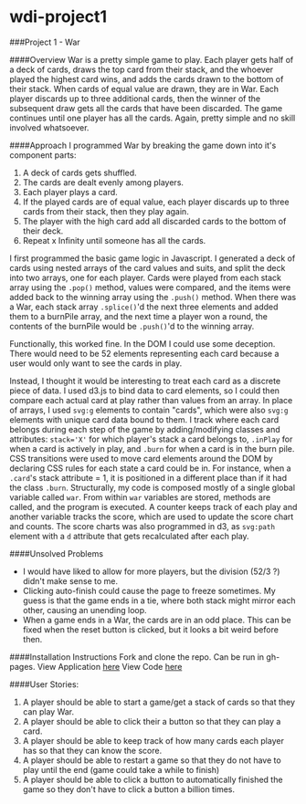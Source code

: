 # wdi-project1
###Project 1 - War

####Overview
War is a pretty simple game to play. Each player gets half of a deck of cards, draws the top card from their stack, and the whoever played the highest card wins, and adds the cards drawn to the bottom of their stack. When cards of equal value are drawn, they are in War. Each player discards up to three additional cards, then the winner of the subsequent draw gets all the cards that have been discarded. The game continues until one player has all the cards. Again, pretty simple and no skill involved whatsoever.

####Approach
I programmed War by breaking the game down into it's component parts:

1. A deck of cards gets shuffled.
2. The cards are dealt evenly among players.
3. Each player plays a card.
4. If the played cards are of equal value, each player discards up to three cards from their stack, then they play again.
5. The player with the high card add all discarded cards to the bottom of their deck.
6. Repeat x Infinity until someone has all the cards.

I first programmed the basic game logic in Javascript. I generated a deck of cards using nested arrays of the card values and suits, and split the deck into two arrays, one for each player. Cards were played from each stack array using the `.pop()` method, values were compared, and the items were added back to the winning array using the `.push()` method. When there was a War, each stack array `.splice()`'d the next three elements and added them to a burnPile array, and the next time a player won a round, the contents of the burnPile would be `.push()`'d to the winning array.

Functionally, this worked fine. In the DOM I could use some deception. There would need to be 52 elements representing each card because a user would only want to see the cards in play.

Instead, I thought it would be interesting to treat each card as a discrete piece of data. I used d3.js to bind data to card elements, so I could then compare each actual card at play rather than values from an array. In place of arrays, I used `svg:g` elements to contain "cards", which were also `svg:g` elements with unique card data bound to them. I track where each card belongs during each step of the game by adding/modifying classes and attributes: `stack='X'` for which player's stack a card belongs to, `.inPlay` for when a card is actively in play, and `.burn` for when a card is in the burn pile. CSS transitions were used to move card elements around the DOM by declaring CSS rules for each state a card could be in. For instance, when a `.card`'s stack attribute = 1, it is positioned in a different place than if it had the class `.burn`.
Structurally, my code is composed mostly of a single global variable called `war`. From within `war` variables are stored, methods are called, and the program is executed. A counter keeps track of each play and another variable tracks the score, which are used to update the score chart and counts. The score charts was also programmed in d3, as `svg:path` element with a `d` attribute that gets recalculated after each play.

####Unsolved Problems
* I would have liked to allow for more players, but the division (52/3 ?) didn't make sense to me.
* Clicking auto-finish could cause the page to freeze sometimes. My guess is that the game ends in a tie, where both stack might mirror each other, causing an unending loop.
* When a game ends in a War, the cards are in an odd place. This can be fixed when the reset button is clicked, but it looks a bit weird before then.

####Installation Instructions
Fork and clone the repo. Can be run in gh-pages.
View Application [here](cpgruber.github.io/wdi-project1)
View Code [here](https://github.com/cpgruber/wdi-project1/tree/master)

####User Stories:
1. A player should be able to start a game/get a stack of cards so that they can play War.
2. A player should be able to click their a button so that they can play a card.
3. A player should be able to keep track of how many cards each player has so that they can know the score.
4. A player should be able to restart a game so that they do not have to play until the end (game could take a while to finish)
5. A player should be able to click a button to automatically finished the game so they don't have to click a button a billion times.

